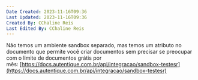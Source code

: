 ```yaml
---
Date Created: 2023-11-16T09:36
Last Updated: 2023-11-16T09:36
Created By: CChaline Reis
Last Edited By: CChaline Reis
---
```

Não temos um ambiente sandbox separado, mas temos um atributo no documento que permite você criar documentos sem precisar se preocupar com o limite de documentos grátis por mês: [https://docs.autentique.com.br/api/integracao/sandbox-testesr](https://docs.autentique.com.br/api/integracao/sandbox-testesr)